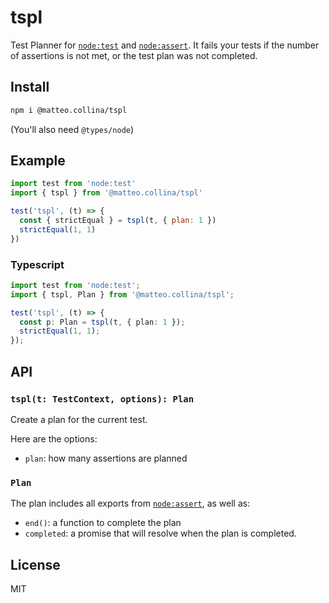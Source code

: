 # tspl

Test Planner for [`node:test`](https://nodejs.org/api/test.html)
and [`node:assert`](https://nodejs.org/api/assert.html).
It fails your tests if the number of assertions is not met,
or the test plan was not completed.

## Install

```bash
npm i @matteo.collina/tspl
```

(You'll also need `@types/node`)

## Example

```js
import test from 'node:test'
import { tspl } from '@matteo.collina/tspl'

test('tspl', (t) => {
  const { strictEqual } = tspl(t, { plan: 1 })
  strictEqual(1, 1)
})
```

### Typescript

```typescript
import test from 'node:test';
import { tspl, Plan } from '@matteo.collina/tspl';

test('tspl', (t) => {
  const p: Plan = tspl(t, { plan: 1 });
  strictEqual(1, 1);
});
```

## API

### __`tspl(t: TestContext, options): Plan`__

Create a plan for the current test.

Here are the options:

* `plan`: how many assertions are planned

### `Plan`

The plan includes all exports from [`node:assert`](https://nodejs.org/api/assert.html),
as well as:

* `end()`: a function to complete the plan
* `completed`: a promise that will resolve when the plan is completed.

## License

MIT
